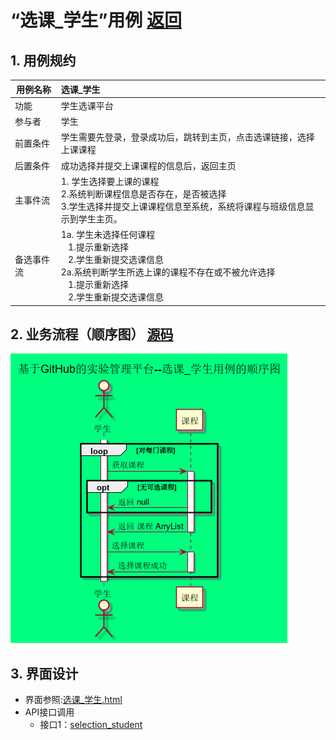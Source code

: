 
# “选课_学生”用例 [返回](../README.md)

## 1. 用例规约

|用例名称|选课_学生|
|-------|:-------------|
|功能|学生选课平台|
|参与者|学生|
|前置条件| 学生需要先登录，登录成功后，跳转到主页，点击选课链接，选择上课课程|
|后置条件|成功选择并提交上课课程的信息后，返回主页|
|主事件流| 1. 学生选择要上课的课程<br/>2.系统判断课程信息是否存在，是否被选择<br/>3.学生选择并提交上课课程信息至系统，系统将课程与班级信息显示到学生主页。|
|备选事件流|1a. 学生未选择任何课程 <br/>&nbsp;&nbsp; 1.提示重新选择 <br/> &nbsp;&nbsp; 2.学生重新提交选课信息 <br/>2a.系统判断学生所选上课的课程不存在或不被允许选择 <br/>&nbsp;&nbsp; 1.提示重新选择 <br/> &nbsp;&nbsp; 2.学生重新提交选课信息 |


## 2. 业务流程（顺序图） [源码](../src/sequence选课_学生.puml)
![sequence1](../img/sequence_学生选课.png) 

## 3. 界面设计
- 界面参照:[选课_学生.html](https://ssw383318348.github.io/is_analysis_pages/test6/学生选课.html)
- API接口调用
    - 接口1：[selection_student](../接口/selection_student.md)

